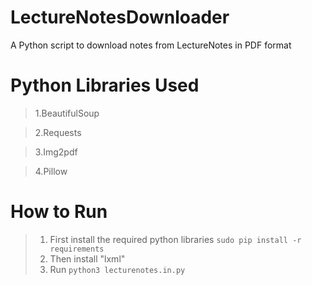 # LectureNotesDownloader

A Python script to download notes from LectureNotes in PDF format

# Python Libraries Used

> 1.BeautifulSoup

> 2.Requests

> 3.Img2pdf

> 4.Pillow

# How to Run

> 1. First install the required python libraries
```sudo pip install -r requirements```
> 2. Then install "lxml"
> 3. Run
```python3 lecturenotes.in.py```
